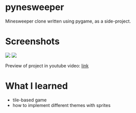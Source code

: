 # pynesweeper

Minesweeper clone written using pygame, as a side-project.

# Screenshots
<img src='https://github.com/jadenhensley/pynesweeper/blob/main/img/screenshot0.png'>
<img src='https://github.com/jadenhensley/pynesweeper/blob/main/img/screenshot1.png'>

Preview of project in youtube video: <a href=""> link </a>

# What I learned
- tile-based game
- how to implement different themes with sprites
